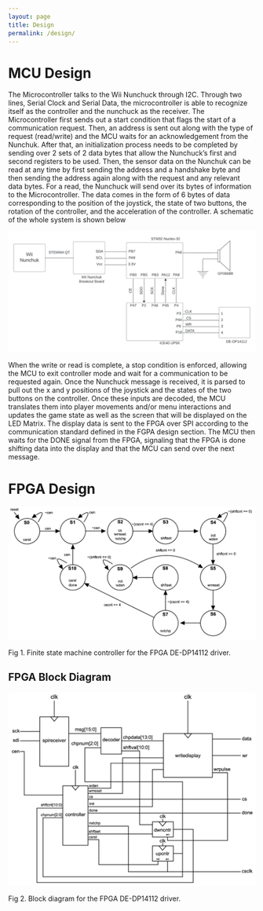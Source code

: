 ```yaml
---
layout: page
title: Design
permalink: /design/
---
```


# MCU Design
  The Microcontroller talks to the Wii Nunchuck through I2C. Through two lines, Serial Clock and Serial Data, the microcontroller is able to recognize itself as the controller and the nunchuck as the receiver. The Microcontroller first sends out a start condition that flags the start of a communication request. Then, an address is sent out along with the type of request (read/write) and the MCU waits for an acknowledgement from the Nunchuk. After that, an initialization process needs to be completed by sending over 2 sets of 2 data bytes that allow the Nunchuck’s first and second registers to be used. Then, the sensor data on the Nunchuk can be read at any time by first sending the address and a handshake byte and then sending the address again along with the request and any relevant data bytes. For a read, the Nunchuck will send over its bytes of information to the Microcontroller. The data comes in the form of 6 bytes of data corresponding to the position of the joystick, the state of two buttons, the rotation of the controller, and the acceleration of the controller. A schematic of the whole system is shown below

<div style="text-align: left">
  <img src="./assets/schematics/E155 Labs - Project Schematic.jpeg" alt="logo1" width="900" />
</div>

When the write or read is complete, a stop condition is enforced, allowing the MCU to exit controller mode and wait for a communication to be requested again.
  Once the Nunchuck message is received, it is parsed to pull out the x and y positions of the joystick and the states of the two buttons on the controller. Once these inputs are decoded, the MCU translates them into player movements and/or menu interactions and updates the game state as well as the screen that will be displayed on the LED Matrix. The display data is sent to the FPGA over SPI according to the communication standard defined in the FGPA design section. The MCU then waits for the DONE signal from the FPGA, signaling that the FPGA is done shifting data into the display and that the MCU can send over the next message.

# FPGA Design
<div style="text-align: left">
  <img src="./assets/schematics/FPGA_controller_FSM.jpeg" alt="logo1" width="900" />
</div>

Fig 1. Finite state machine controller for the FPGA DE-DP14112 driver.



## FPGA Block Diagram
<div style="text-align: left">
  <img src="./assets/schematics/FPGA_block_diagram.jpeg" alt="logo1" width="900" />
</div>

Fig 2. Block diagram for the FPGA DE-DP14112 driver.

